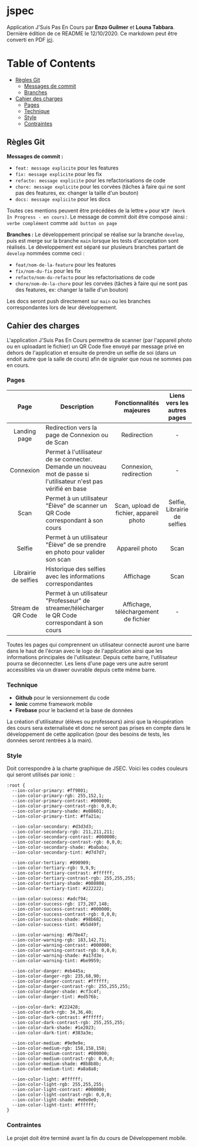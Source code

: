 # jspec

Application J'Suis Pas En Cours par **Enzo Guilmer** et **Louna Tabbara**. Dernière édition de ce README le 12/10/2020. Ce markdown peut être converti en PDF [ici](https://www.markdowntopdf.com/).

Table of Contents
=================

* [Règles Git](#règles-git)
  * [Messages de commit](#messages-de-commit)
  * [Branches](#branches)
* [Cahier des charges](#cahier-des-charges)
  * [Pages](#pages)
  * [Technique](#technique)
  * [Style](#style)
  * [Contraintes](#contraintes)

## Règles Git

**Messages de commit :**

- `feat: message explicite` pour les features
- `fix: message explicite` pour les fix
- `refacto: message explicite` pour les refactorisations de code
- `chore: message explicite` pour les corvées (tâches à faire qui ne sont pas des features, ex: changer la taille d'un bouton)
- `docs: message explicite` pour les docs

Toutes ces mentions peuvent être précédées de la lettre `w` pour `WIP (Work In Progress - en cours)`. Le message de commit doit être composé ainsi : `verbe complément` comme `add button on page`

**Branches :**
Le développement principal se réalise sur la branche `develop`, puis est merge sur la branche `main` lorsque les tests d'acceptation sont réalisés. Le développement est séparé sur plusieurs branches partant de `develop` nommées comme ceci :

- `feat/nom-de-la-feature` pour les features
- `fix/nom-du-fix` pour les fix
- `refacto/nom-du-refacto` pour les refactorisations de code
- `chore/nom-de-la-chore` pour les corvées (tâches à faire qui ne sont pas des features, ex: changer la taille d'un bouton)

Les docs seront push directement sur `main` ou les branches correspondantes lors de leur développement.

## Cahier des charges

L'application J'Suis Pas En Cours permettra de scanner (par l'appareil photo ou en uploadant le fichier) un QR Code fixe envoyé par message privé en dehors de l'application et ensuite de prendre un selfie de soi (dans un endoit autre que la salle de cours) afin de signaler que nous ne sommes pas en cours.

### Pages

| Page | Description | Fonctionnalités majeures | Liens vers les autres pages |
|:-:|-|:-:|:-:|
| Landing page | Redirection vers la page de Connexion ou de Scan | Redirection | - |
| Connexion | Permet à l'utilisateur de se connecter. Demande un nouveau mot de passe si l'utilisateur n'est pas vérifié en base | Connexion, redirection | - |
| Scan | Permet à un utilisateur "Élève" de scanner un QR Code correspondant à son cours | Scan, upload de fichier, appareil photo | Selfie, Librairie de selfies |
| Selfie | Permet à un utilisateur "Élève" de se prendre en photo pour valider son scan | Appareil photo | Scan |
| Librairie de selfies | Historique des selfies avec les informations correspondantes | Affichage | Scan |
| Stream de QR Code | Permet à un utilisateur "Professeur" de streamer/télécharger le QR Code correspondant à son cours | Affichage, téléchargement de fichier | - |

Toutes les pages qui comprennent un utilisateur connecté auront une barre dans le haut de l'écran avec le logo de l'application ainsi que les informations principales de l'utilisateur. Depuis cette barre, l'utilisateur pourra se déconnecter. Les liens d'une page vers une autre seront accessibles via un drawer ouvrable depuis cette même barre.

### Technique

* **Github** pour le versionnement du code
* **Ionic** comme framework mobile
* **Firebase** pour le backend et la base de données

La création d'utilisateur (élèves ou professeurs) ainsi que la récupération des cours sera externalisée et donc ne seront pas prises en compte dans le développement de cette application (pour des besoins de tests, les données seront rentrées à la main).

### Style

Doit correspondre à la charte graphique de JSEC. Voici les codes couleurs qui seront utilisés par ionic :
```
:root {
  --ion-color-primary: #ff9801;
  --ion-color-primary-rgb: 255,152,1;
  --ion-color-primary-contrast: #000000;
  --ion-color-primary-contrast-rgb: 0,0,0;
  --ion-color-primary-shade: #e08601;
  --ion-color-primary-tint: #ffa21a;

  --ion-color-secondary: #d3d3d3;
  --ion-color-secondary-rgb: 211,211,211;
  --ion-color-secondary-contrast: #000000;
  --ion-color-secondary-contrast-rgb: 0,0,0;
  --ion-color-secondary-shade: #bababa;
  --ion-color-secondary-tint: #d7d7d7;

  --ion-color-tertiary: #090909;
  --ion-color-tertiary-rgb: 9,9,9;
  --ion-color-tertiary-contrast: #ffffff;
  --ion-color-tertiary-contrast-rgb: 255,255,255;
  --ion-color-tertiary-shade: #080808;
  --ion-color-tertiary-tint: #222222;

  --ion-color-success: #adcf94;
  --ion-color-success-rgb: 173,207,148;
  --ion-color-success-contrast: #000000;
  --ion-color-success-contrast-rgb: 0,0,0;
  --ion-color-success-shade: #98b682;
  --ion-color-success-tint: #b5d49f;

  --ion-color-warning: #b78e47;
  --ion-color-warning-rgb: 183,142,71;
  --ion-color-warning-contrast: #000000;
  --ion-color-warning-contrast-rgb: 0,0,0;
  --ion-color-warning-shade: #a17d3e;
  --ion-color-warning-tint: #be9959;

  --ion-color-danger: #eb445a;
  --ion-color-danger-rgb: 235,68,90;
  --ion-color-danger-contrast: #ffffff;
  --ion-color-danger-contrast-rgb: 255,255,255;
  --ion-color-danger-shade: #cf3c4f;
  --ion-color-danger-tint: #ed576b;

  --ion-color-dark: #222428;
  --ion-color-dark-rgb: 34,36,40;
  --ion-color-dark-contrast: #ffffff;
  --ion-color-dark-contrast-rgb: 255,255,255;
  --ion-color-dark-shade: #1e2023;
  --ion-color-dark-tint: #383a3e;

  --ion-color-medium: #9e9e9e;
  --ion-color-medium-rgb: 158,158,158;
  --ion-color-medium-contrast: #000000;
  --ion-color-medium-contrast-rgb: 0,0,0;
  --ion-color-medium-shade: #8b8b8b;
  --ion-color-medium-tint: #a8a8a8;

  --ion-color-light: #ffffff;
  --ion-color-light-rgb: 255,255,255;
  --ion-color-light-contrast: #000000;
  --ion-color-light-contrast-rgb: 0,0,0;
  --ion-color-light-shade: #e0e0e0;
  --ion-color-light-tint: #ffffff;
}
```

### Contraintes

Le projet doit être terminé avant la fin du cours de Développement mobile.

